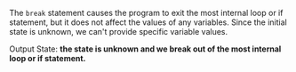 The `break` statement causes the program to exit the most internal loop or if statement, but it does not affect the values of any variables. Since the initial state is unknown, we can't provide specific variable values.

Output State: **the state is unknown and we break out of the most internal loop or if statement.**